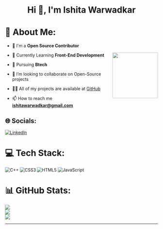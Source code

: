 
<h1 align="center">Hi 👋, I'm Ishita Warwadkar</h1> 
<h3 align="start"></h3>

# 💫 About Me:

- 🔭 I'm a <b> Open Source Contributor</b>
  
- 🌱 Currently Learning <b> Front-End Development </b> <img align="right" height="150" src="https://giffiles.alphacoders.com/137/137451.gif"  />

- 🌱 Pursuing  **Btech**
  
- 👯 I’m looking to collaborate on Open-Source projects

- 👨‍💻 All of my projects are available at [GitHub](https://github.com/CoderGirl2844)

- 📫 How to reach me **ishitawarwadkar@gmail.com**





## 🌐 Socials:
[![LinkedIn](https://img.shields.io/badge/LinkedIn-%230077B5.svg?logo=linkedin&logoColor=white)](https://www.linkedin.com/in/ishita-warwadkar-724650251/)

# 💻 Tech Stack:
![C++](https://img.shields.io/badge/c++-%2300599C.svg?style=for-the-badge&logo=c%2B%2B&logoColor=white) ![CSS3](https://img.shields.io/badge/css3-%231572B6.svg?style=for-the-badge&logo=css3&logoColor=white) ![HTML5](https://img.shields.io/badge/html5-%23E34F26.svg?style=for-the-badge&logo=html5&logoColor=white) ![JavaScript](https://img.shields.io/badge/javascript-%23323330.svg?style=for-the-badge&logo=javascript&logoColor=%23F7DF1E)
# 📊 GitHub Stats:
![](https://komarev.com/ghpvc/?username=CoderGirl2844&abbreviated=true) <br/> 
![](https://github-readme-stats.vercel.app/api?username=CoderGirl2844&hide_rank=true&theme=dark&hide_border=false&include_all_commits=true&count_private=true)<br/>
![](https://github-readme-streak-stats.herokuapp.com/?user=CoderGirl2844&theme=dark&hide_border=false)<br/>


---
